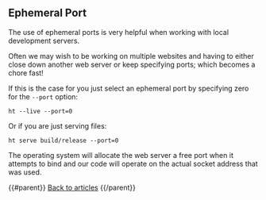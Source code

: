 ## Ephemeral Port

The use of ephemeral ports is very helpful when working with local development servers.

Often we may wish to be working on multiple websites and having to either close down another web server or keep specifying ports; which becomes a chore fast!

If this is the case for you just select an ephemeral port by specifying zero for the `--port` option:

```
ht --live --port=0
```

Or if you are just serving files:

```
ht serve build/release --port=0
```

The operating system will allocate the web server a free port when it attempts to bind and our code will operate on the actual socket address that was used.

{{#parent}}
[Back to articles]({{href}})
{{/parent}}

